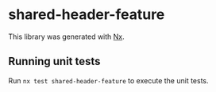 # shared-header-feature

This library was generated with [Nx](https://nx.dev).

## Running unit tests

Run `nx test shared-header-feature` to execute the unit tests.
